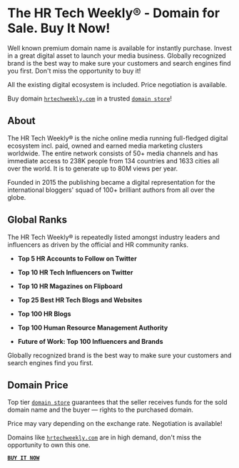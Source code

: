 # The HR Tech Weekly® - Domain for Sale. Buy It Now!

Well known premium domain name is available for instantly purchase. Invest in a great digital asset to launch your media business. Globally recognized brand is the best way to make sure your customers and search engines find you first. Don't miss the opportunity to buy it!

All the existing digital ecosystem is included. Price negotiation is available.

Buy domain [`hrtechweekly.com`](https://hrtechweekly.com/) in a trusted [`domain store`](https://www.nic.ru/en/shop/lot/hrtechweekly.com/)!

## About

The HR Tech Weekly® is the niche online media running full-fledged digital ecosystem incl. paid, owned and earned media marketing clusters worldwide. The entire network consists of 50+ media channels and has immediate access to 238K people from 134 countries and 1633 cities all over the world. It is to generate up to 80M views per year.

Founded in 2015 the publishing became a digital representation for the international bloggers' squad of 100+ brilliant authors from all over the globe.

## Global Ranks

The HR Tech Weekly® is repeatedly listed amongst industry leaders and influencers as driven by the official and HR community ranks.

  - **Top 5 HR Accounts to Follow on Twitter**

  - **Top 10 HR Tech Influencers on Twitter**

  - **Top 10 HR Magazines on Flipboard**

  - **Top 25 Best HR Tech Blogs and Websites**

  - **Top 100 HR Blogs**

  - **Top 100 Human Resource Management Authority**

  - **Future of Work: Top 100 Influencers and Brands**
  
Globally recognized brand is the best way to make sure your customers and search engines find you first.
  
## Domain Price
  
Top tier [`domain store`](https://www.nic.ru/en/shop/lot/hrtechweekly.com/) guarantees that the seller receives funds for the sold domain name and the buyer — rights to the purchased domain.
  
Price may vary depending on the exchange rate. Negotiation is available!
  
Domains like [`hrtechweekly.com`](https://hrtechweekly.com/) are in high demand, don't miss the opportunity to own this one.
  
**[`BUY IT NOW`](https://www.nic.ru/en/shop/lot/hrtechweekly.com/)**
